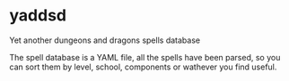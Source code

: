 # yaddsd
Yet another dungeons and dragons spells database

The spell database is a YAML file, all the spells have been parsed, so you can sort them by level, school, components or wathever you find useful.

